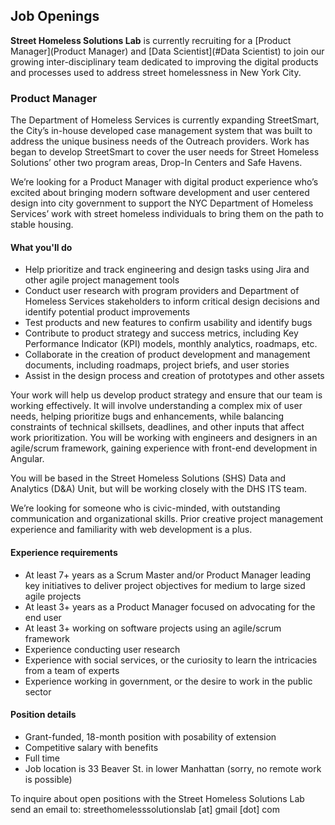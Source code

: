 ## Job Openings

**Street Homeless Solutions Lab** is currently recruiting for a [Product Manager](Product Manager) and [Data Scientist](#Data Scientist) to join our growing inter-disciplinary team dedicated to improving the digital products and processes used to address street homelessness in New York City.

### <a id="Product Manager"></a>Product Manager

The Department of Homeless Services is currently expanding StreetSmart, the City’s in-house developed case management system that was built to address the unique business needs of the Outreach providers. Work has began to develop StreetSmart to cover the user needs for Street Homeless Solutions’ other two program areas, Drop-In Centers and Safe Havens.

We’re looking for a Product Manager with digital product experience who’s excited about bringing modern software development and user centered design into city government to support the NYC Department of Homeless Services’ work with street homeless individuals to bring them on the path to stable housing.

#### What you'll do

- Help prioritize and track engineering and design tasks using Jira and other agile project management tools
- Conduct user research with program providers and Department of Homeless Services stakeholders to inform critical design decisions and identify potential product improvements
- Test products and new features to confirm usability and identify bugs
- Contribute to product strategy and success metrics, including Key Performance Indicator (KPI) models, monthly analytics, roadmaps, etc.
- Collaborate in the creation of product development and management documents, including roadmaps, project briefs, and user stories
- Assist in the design process and creation of prototypes and other assets

Your work will help us develop product strategy and ensure that our team is working effectively. It will involve understanding a complex mix of user needs, helping prioritize bugs and enhancements, while balancing constraints of technical skillsets, deadlines, and other inputs that affect work prioritization. You will be working with engineers and designers in an agile/scrum framework, gaining experience with front-end development in Angular.

You will be based in the Street Homeless Solutions (SHS) Data and Analytics (D&A) Unit, but will be working closely with the DHS ITS team.

We’re looking for someone who is civic-minded, with outstanding communication and organizational skills. Prior creative project management experience and familiarity with web development is a plus.

#### Experience requirements

- At least 7+ years as a Scrum Master and/or Product Manager leading key initiatives to deliver project objectives for medium to large sized agile projects
- At least 3+ years as a Product Manager focused on advocating for the end user
- At least 3+ working on software projects using an agile/scrum framework
- Experience conducting user research
- Experience with social services, or the curiosity to learn the intricacies from a team of experts
- Experience working in government, or the desire to work in the public sector

#### Position details

- Grant-funded, 18-month position with posability of extension
- Competitive salary with benefits
- Full time
- Job location is 33 Beaver St. in lower Manhattan (sorry, no remote work is possible)

To inquire about open positions with the Street Homeless Solutions Lab send an email to:
streethomelesssolutionslab [at] gmail [dot] com
